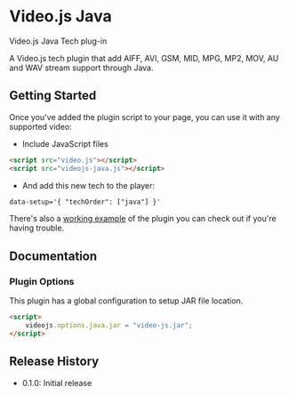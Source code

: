 # Video.js Java

Video.js Java Tech plug-in

A Video.js tech plugin that add AIFF, AVI, GSM, MID, MPG, MP2, MOV, AU and WAV stream support through Java.

## Getting Started

Once you've added the plugin script to your page, you can use it with any supported video:
 * Include JavaScript files
```html
<script src="video.js"></script>
<script src="videojs-java.js"></script>
```
 * And add this new tech to the player:
```html
data-setup='{ "techOrder": ["java"] }'
```

There's also a [working example](example.html) of the plugin you can check out if you're having trouble.

## Documentation
### Plugin Options

This plugin has a global configuration to setup JAR file location.
```html
<script>
    videojs.options.java.jar = "video-js.jar";
</script>
```

## Release History

 - 0.1.0: Initial release
